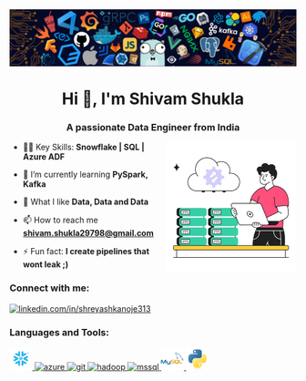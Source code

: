<img align="center" alt="Coding" width="1200" src="https://github.com/Shivam-Shukla29/Shivam-Shukla29/blob/dc95194bd166bd372ebc660ad6b1c9f871c6db81/Extra_Files/banner.png">
<h1 align="center">Hi 👋, I'm Shivam Shukla</h1>
<h3 align="center">A passionate Data Engineer from India</h3>
<img align="right" alt="Coding" width="230" src="https://github.com/Shivam-Shukla29/Shivam-Shukla29/blob/dc95194bd166bd372ebc660ad6b1c9f871c6db81/Extra_Files/cloud_computing.gif">

- 👨‍💻 Key Skills: **Snowflake | SQL | Azure ADF**

- 🌱 I’m currently learning **PySpark, Kafka**

- 💬 What I like **Data, Data and Data**

- 📫 How to reach me **shivam.shukla29798@gmail.com**

- ⚡ Fun fact: **I create pipelines that wont leak ;)**

<h3 align="left">Connect with me:</h3>
<p align="left">
<a href="https://linkedin.com/in/shreyashkanoje313" target="blank"><img align="center" src="https://raw.githubusercontent.com/rahuldkjain/github-profile-readme-generator/master/src/images/icons/Social/linked-in-alt.svg" alt="linkedin.com/in/shreyashkanoje313" height="30" width="40" /></a>
</p>

<h3 align="left">Languages and Tools:</h3>
<p align="left"><a href="https://www.snowflake.com/en/" target="_blank" rel="noreferrer"> <img src="https://github.com/Shivam-Shukla29/Shivam-Shukla29/blob/dc95194bd166bd372ebc660ad6b1c9f871c6db81/Extra_Files/Snowflake_logo.png" alt="azure" width="40" height="40"/><a href="https://azure.microsoft.com/en-in/" target="_blank" rel="noreferrer"> <img src="https://www.vectorlogo.zone/logos/microsoft_azure/microsoft_azure-icon.svg" alt="azure" width="40" height="40"/> </a> <a href="https://git-scm.com/" target="_blank" rel="noreferrer"> <img src="https://www.vectorlogo.zone/logos/git-scm/git-scm-icon.svg" alt="git" width="40" height="40"/> </a> <a href="https://hadoop.apache.org/" target="_blank" rel="noreferrer"> <img src="https://www.vectorlogo.zone/logos/apache_hadoop/apache_hadoop-icon.svg" alt="hadoop" width="40" height="40"/> </a> <a href="https://www.microsoft.com/en-us/sql-server" target="_blank" rel="noreferrer"> <img src="https://www.svgrepo.com/show/303229/microsoft-sql-server-logo.svg" alt="mssql" width="40" height="40"/> </a> <a href="https://www.mysql.com/" target="_blank" rel="noreferrer"> <img src="https://raw.githubusercontent.com/devicons/devicon/master/icons/mysql/mysql-original-wordmark.svg" alt="mysql" width="40" height="40"/> </a> <a href="https://www.python.org" target="_blank" rel="noreferrer"> <img src="https://raw.githubusercontent.com/devicons/devicon/master/icons/python/python-original.svg" alt="python" width="40" height="40"/> </a> </p>
